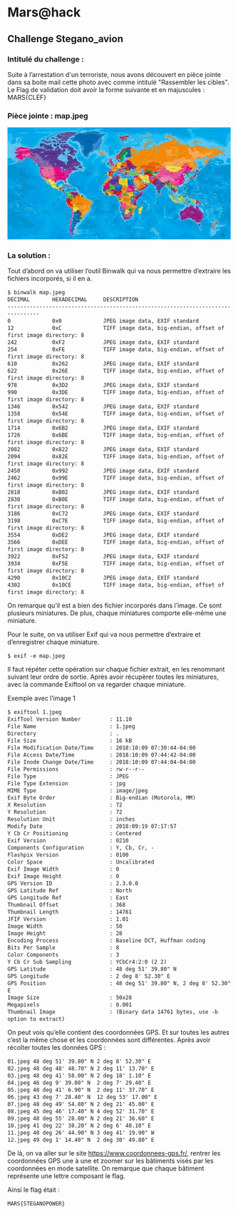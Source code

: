 # Mars@hack

## Challenge Stegano_avion


### Intitulé du challenge :
Suite à l’arrestation d'un terroriste, nous avons découvert en pièce jointe dans sa boite mail cette photo avec comme intitulé "Rassembler les cibles".
Le Flag de validation doit avoir la forme suivante et en majuscules : MARS{CLEF}

### Pièce jointe : map.jpeg

![map.jpg](https://github.com/Casamandine/Mars_Hack/blob/master/Stegano_avion/image/map.jpg)


### La solution :
Tout d’abord on va utiliser l’outil Binwalk qui va nous permettre d’extraire les fichiers incorporés, si il en a.

```
$ binwalk map.jpeg
DECIMAL       HEXADECIMAL     DESCRIPTION
--------------------------------------------------------------------------------
0             0x0             JPEG image data, EXIF standard
12            0xC             TIFF image data, big-endian, offset of first image directory: 8
242           0xF2            JPEG image data, EXIF standard
254           0xFE            TIFF image data, big-endian, offset of first image directory: 8
610           0x262           JPEG image data, EXIF standard
622           0x26E           TIFF image data, big-endian, offset of first image directory: 8
978           0x3D2           JPEG image data, EXIF standard
990           0x3DE           TIFF image data, big-endian, offset of first image directory: 8
1346          0x542           JPEG image data, EXIF standard
1358          0x54E           TIFF image data, big-endian, offset of first image directory: 8
1714          0x6B2           JPEG image data, EXIF standard
1726          0x6BE           TIFF image data, big-endian, offset of first image directory: 8
2082          0x822           JPEG image data, EXIF standard
2094          0x82E           TIFF image data, big-endian, offset of first image directory: 8
2450          0x992           JPEG image data, EXIF standard
2462          0x99E           TIFF image data, big-endian, offset of first image directory: 8
2818          0xB02           JPEG image data, EXIF standard
2830          0xB0E           TIFF image data, big-endian, offset of first image directory: 8
3186          0xC72           JPEG image data, EXIF standard
3198          0xC7E           TIFF image data, big-endian, offset of first image directory: 8
3554          0xDE2           JPEG image data, EXIF standard
3566          0xDEE           TIFF image data, big-endian, offset of first image directory: 8
3922          0xF52           JPEG image data, EXIF standard
3934          0xF5E           TIFF image data, big-endian, offset of first image directory: 8
4290          0x10C2          JPEG image data, EXIF standard
4302          0x10CE          TIFF image data, big-endian, offset of first image directory: 8
```
On remarque qu’il est a bien des fichier incorporés dans l’image. Ce sont plusieurs miniatures.
De plus, chaque miniatures comporte elle-même une miniature.

Pour le suite, on va utiliser Exif qui va nous permettre d’extraire et d’enregistrer chaque miniature.


```
$ exif -e map.jpeg
```

Il faut répéter cette opération sur chaque fichier extrait, en les renommant suivant leur ordre de sortie.
Après avoir récupèrer toutes les miniatures, avec la commande Exiftool on va regarder chaque miniature.

Exemple avec l’image 1

```
$ exiftool 1.jpeg
ExifTool Version Number         : 11.10
File Name                       : 1.jpeg
Directory                       : .
File Size                       : 16 kB
File Modification Date/Time     : 2018:10:09 07:30:44-04:00
File Access Date/Time           : 2018:10:09 07:44:42-04:00
File Inode Change Date/Time     : 2018:10:09 07:44:04-04:00
File Permissions                : rw-r--r--
File Type                       : JPEG
File Type Extension             : jpg
MIME Type                       : image/jpeg
Exif Byte Order                 : Big-endian (Motorola, MM)
X Resolution                    : 72
Y Resolution                    : 72
Resolution Unit                 : inches
Modify Date                     : 2018:09:19 07:17:57
Y Cb Cr Positioning             : Centered
Exif Version                    : 0210
Components Configuration        : Y, Cb, Cr, -
Flashpix Version                : 0100
Color Space                     : Uncalibrated
Exif Image Width                : 0
Exif Image Height               : 0
GPS Version ID                  : 2.3.0.0
GPS Latitude Ref                : North
GPS Longitude Ref               : East
Thumbnail Offset                : 368
Thumbnail Length                : 14761
JFIF Version                    : 1.01
Image Width                     : 50
Image Height                    : 28
Encoding Process                : Baseline DCT, Huffman coding
Bits Per Sample                 : 8
Color Components                : 3
Y Cb Cr Sub Sampling            : YCbCr4:2:0 (2 2)
GPS Latitude                    : 48 deg 51' 39.80" N
GPS Longitude                   : 2 deg 8' 52.30" E
GPS Position                    : 48 deg 51' 39.80" N, 2 deg 8' 52.30" E
Image Size                      : 50x28
Megapixels                      : 0.001
Thumbnail Image                 : (Binary data 14761 bytes, use -b option to extract)
```
On peut vois qu’elle contient des coordonnées GPS. Et sur toutes les autres c’est la même chose et les coordonnées sont différentes.
Après avoir récolter toutes les données GPS :

```
01.jpeg	48 deg 51' 39.80" N	2 deg 8' 52.30" E
02.jpeg	48 deg 48' 48.70" N	2 deg 11' 13.70" E
03.jpeg	48 deg 41' 58.00" N	2 deg 18' 1.10" E
04.jpeg	46 deg 9' 39.00" N	2 deg 7' 29.40" E
05.jpeg	48 deg 41' 6.90" N	2 deg 11' 37.70" E
06.jpeg	43 deg 7' 28.40" N	12 deg 53' 17.00" E
07.jpeg	48 deg 49' 54.80" N	2 deg 21' 45.00" E
08.jpeg	45 deg 46' 17.40" N	4 deg 52' 31.70" E
09.jpeg	48 deg 55' 28.00" N	2 deg 21' 36.60" E
10.jpeg	41 deg 22' 38.20" N	2 deg 6' 48.10" E
11.jpeg	40 deg 26' 44.90" N	3 deg 41' 19.90" W     
12.jpeg	49 deg 1' 14.40" N	2 deg 30' 49.80" E
```
De là, on va aller sur le site https://www.coordonnees-gps.fr/, rentrer les coordonnées GPS une à une et zoomer sur les bâtiments visés par les coordonnées en mode satellite.
On remarque que chaque bâtiment représente une lettre composant le flag.

Ainsi le flag était : 

```
MARS{STEGANOPOWER}
```
